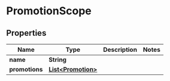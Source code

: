 

# PromotionScope


## Properties

| Name | Type | Description | Notes |
|------------ | ------------- | ------------- | -------------|
|**name** | **String** |  |  |
|**promotions** | [**List&lt;Promotion&gt;**](Promotion.md) |  |  |



